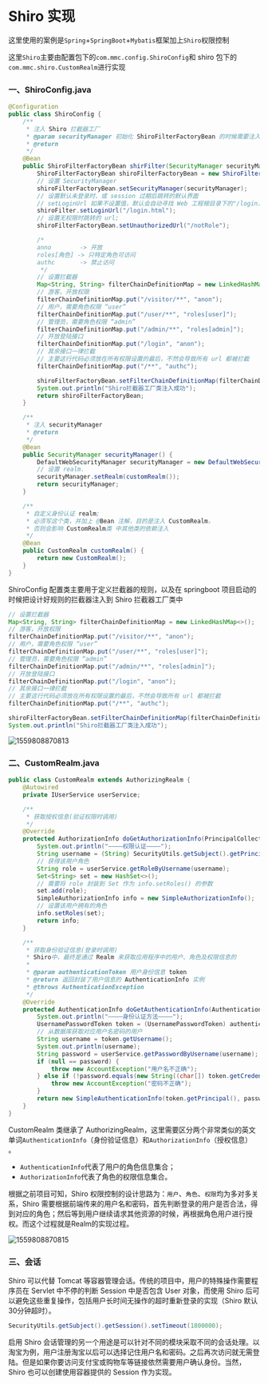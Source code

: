 # Shiro 实现

这里使用的案例是`Spring`+`SpringBoot`+`Mybatis`框架加上`Shiro`权限控制

这里`Shiro`主要由配置包下的`com.mmc.config.ShiroConfig`和 shiro 包下的`com.mmc.shiro.CustomRealm`进行实现

### 一、ShiroConfig.java

````java
@Configuration
public class ShiroConfig {
    /**
     * 注入 Shiro 拦截器工厂
     * @param securityManager 初始化 ShiroFilterFactoryBean 的时候需要注入 SecurityManager
     * @return
     */
    @Bean
    public ShiroFilterFactoryBean shirFilter(SecurityManager securityManager) {
        ShiroFilterFactoryBean shiroFilterFactoryBean = new ShiroFilterFactoryBean();
        // 设置 SecurityManager
        shiroFilterFactoryBean.setSecurityManager(securityManager);
        // 设置默认未登录时、或 session 过期后跳转的默认界面
        // setLoginUrl 如果不设置值，默认会自动寻找 Web 工程根目录下的"/login.jsp"页面 或 "/login" 映射
        shiroFilter.setLoginUrl("/login.html");
        // 设置无权限时跳转的 url;
        shiroFilterFactoryBean.setUnauthorizedUrl("/notRole");

        /*
        anno        -> 开放
        roles[角色] -> 只特定角色可访问
        authc       -> 禁止访问
         */
        // 设置拦截器
        Map<String, String> filterChainDefinitionMap = new LinkedHashMap<>();
        // 游客，开放权限
        filterChainDefinitionMap.put("/visitor/**", "anon");
        // 用户，需要角色权限 “user”
        filterChainDefinitionMap.put("/user/**", "roles[user]");
        // 管理员，需要角色权限 “admin”
        filterChainDefinitionMap.put("/admin/**", "roles[admin]");
        // 开放登陆接口
        filterChainDefinitionMap.put("/login", "anon");
        // 其余接口一律拦截
        // 主要这行代码必须放在所有权限设置的最后，不然会导致所有 url 都被拦截
        filterChainDefinitionMap.put("/**", "authc");

        shiroFilterFactoryBean.setFilterChainDefinitionMap(filterChainDefinitionMap);
        System.out.println("Shiro拦截器工厂类注入成功");
        return shiroFilterFactoryBean;
    }

    /**
     * 注入 securityManager
     * @return
     */
    @Bean
    public SecurityManager securityManager() {
        DefaultWebSecurityManager securityManager = new DefaultWebSecurityManager();
        // 设置 realm.
        securityManager.setRealm(customRealm());
        return securityManager;
    }

    /**
     * 自定义身份认证 realm;
     * 必须写这个类，并加上 @Bean 注解，目的是注入 CustomRealm，
     * 否则会影响 CustomRealm类 中其他类的依赖注入
     */
    @Bean
    public CustomRealm customRealm() {
        return new CustomRealm();
    }
}
````

ShiroConfig 配置类主要用于定义拦截器的规则，以及在 springboot 项目启动的时候把设计好规则的拦截器注入到 Shiro 拦截器工厂类中

````java
// 设置拦截器
Map<String, String> filterChainDefinitionMap = new LinkedHashMap<>();
// 游客，开放权限
filterChainDefinitionMap.put("/visitor/**", "anon");
// 用户，需要角色权限 “user”
filterChainDefinitionMap.put("/user/**", "roles[user]");
// 管理员，需要角色权限 “admin”
filterChainDefinitionMap.put("/admin/**", "roles[admin]");
// 开放登陆接口
filterChainDefinitionMap.put("/login", "anon");
// 其余接口一律拦截
// 主要这行代码必须放在所有权限设置的最后，不然会导致所有 url 都被拦截
filterChainDefinitionMap.put("/**", "authc");

shiroFilterFactoryBean.setFilterChainDefinitionMap(filterChainDefinitionMap);
System.out.println("Shiro拦截器工厂类注入成功");
````

![1559808870813](D:\GitBook\About_Java\Shiro\assets\1559808870813.png)

### 二、CustomRealm.java

````java
public class CustomRealm extends AuthorizingRealm {
    @Autowired
    private IUserService userService;

    /**
     * 获取授权信息(验证权限时调用)
     */
    @Override
    protected AuthorizationInfo doGetAuthorizationInfo(PrincipalCollection principalCollection) {
        System.out.println("————权限认证————");
        String username = (String) SecurityUtils.getSubject().getPrincipal();
        // 获得该用户角色
        String role = userService.getRoleByUsername(username);
        Set<String> set = new HashSet<>();
        // 需要将 role 封装到 Set 作为 info.setRoles() 的参数
        set.add(role);
        SimpleAuthorizationInfo info = new SimpleAuthorizationInfo();
        // 设置该用户拥有的角色
        info.setRoles(set);
        return info;
    }

    /**
     * 获取身份验证信息(登录时调用)
     * Shiro中，最终是通过 Realm 来获取应用程序中的用户、角色及权限信息的
     *
     * @param authenticationToken 用户身份信息 token
     * @return 返回封装了用户信息的 AuthenticationInfo 实例
     * @throws AuthenticationException
     */
    @Override
    protected AuthenticationInfo doGetAuthenticationInfo(AuthenticationToken authenticationToken) throws AuthenticationException {
        System.out.println("————身份认证方法————");
        UsernamePasswordToken token = (UsernamePasswordToken) authenticationToken;
        // 从数据库获取对应用户名密码的用户
        String username = token.getUsername();
        System.out.println(username);
        String password = userService.getPasswordByUsername(username);
        if (null == password) {
            throw new AccountException("用户名不正确");
        } else if (!password.equals(new String((char[]) token.getCredentials()))) {
            throw new AccountException("密码不正确");
        }
        return new SimpleAuthenticationInfo(token.getPrincipal(), password, getName());
    }
}
````

CustomRealm 类继承了 AuthorizingRealm，这里需要区分两个非常类似的英文单词`AuthenticationInfo`（身份验证信息）和`AuthorizationInfo`（授权信息） 。

* `AuthenticationInfo`代表了用户的角色信息集合；
* `AuthorizationInfo`代表了角色的权限信息集合。

根据之前项目可知，Shiro 权限控制的设计思路为：`用户`、`角色`、`权限`均为多对多关系，Shiro 需要根据前端传来的用户名和密码，首先判断登录的用户是否合法，得到对应的角色；然后等到用户继续请求其他资源的时候，再根据角色用户进行授权。而这个过程就是Realm的实现过程。

![1559808870815](D:\GitBook\About_Java\Shiro\assets\1559808870815.png)

### 三、会话

Shiro 可以代替 Tomcat 等容器管理会话。传统的项目中，用户的特殊操作需要程序员在 Servlet 中不停的判断 Session 中是否包含 User 对象，而使用 Shiro 后可以避免这些重复操作，包括用户长时间无操作的超时重新登录的实现（Shiro 默认30分钟超时）。

````java
SecurityUtils.getSubject().getSession().setTimeout(1800000);
````

启用 Shiro 会话管理的另一个用途是可以针对不同的模块采取不同的会话处理。以淘宝为例，用户注册淘宝以后可以选择记住用户名和密码。之后再次访问就无需登陆。但是如果你要访问支付宝或购物车等链接依然需要用户确认身份。当然， Shiro 也可以创建使用容器提供的 Session 作为实现。

